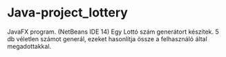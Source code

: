 # Java-project_lottery

JavaFX program. (NetBeans IDE 14)
Egy Lottó szám generátort készítek.
5 db véletlen számot generál, ezeket hasonlítja össze a felhasználó által megadottakkal.
